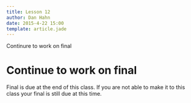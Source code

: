 ```yaml
---
title: Lesson 12
author: Dan Hahn
date: 2015-4-22 15:00
template: article.jade
---
```


Continure to work on final

<span class="more"></span>

# Continue to work on final

Final is due at the end of this class.  If you are not able to make it to this class your final is still due at this time.